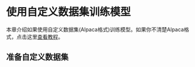 # 使用自定义数据集训练模型

本章介绍如果使用自定义数据集(Alpaca格式)训练模型。如果你不清楚Alpaca格式，点击这里[查看教程](data_structure/README.md)。

## 准备自定义数据集